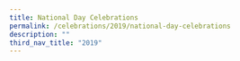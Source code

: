 ```yaml
---
title: National Day Celebrations
permalink: /celebrations/2019/national-day-celebrations
description: ""
third_nav_title: "2019"
---
```

